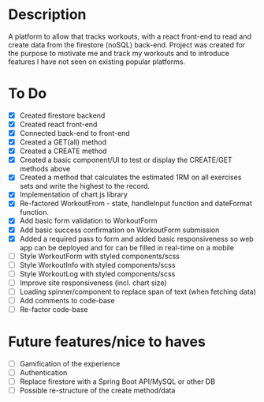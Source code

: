 # Description

A platform to allow that tracks workouts, with a react front-end to read and create data from the firestore (noSQL) back-end.
Project was created for the purpose to motivate me and track my workouts and to introduce features I have not seen on existing popular platforms.

# To Do
- [x] Created firestore backend
- [x] Created react front-end
- [x] Connected back-end to front-end
- [x] Created a GET(all) method
- [x] Created a CREATE method 
- [x] Created a basic component/UI to test or display the CREATE/GET methods above
- [x] Created a method that calculates the estimated 1RM on all exercises sets and write the highest to the record. 
- [x] Implementation of chart.js library
- [x] Re-factored WorkoutFrom - state, handleInput function and dateFormat function.
- [x] Add basic form validation to WorkoutForm
- [x] Add basic success confirmation on WorkoutForm submission
- [x] Added a required pass to form and added basic responsiveness so web app can be deployed and for can be filled in real-time on a mobile
- [ ] Style WorkoutForm with styled components/scss
- [ ] Style WorkoutInfo with styled components/scss
- [ ] Style WorkoutLog with styled components/scss
- [ ] Improve site responsiveness (incl. chart size)
- [ ] Loading spinner/component to replace span of text (when fetching data)
- [ ] Add comments to code-base 
- [ ] Re-factor code-base

# Future features/nice to haves
- [ ] Gamification of the experience
- [ ] Authentication
- [ ] Replace firestore with a Spring Boot API/MySQL or other DB
- [ ] Possible re-structure of the create method/data
